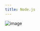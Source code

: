 ```yaml
---
title: Node.js
---
```


![image](https://encrypted-tbn0.gstatic.com/images?q=tbn:ANd9GcSHR157eimPvTQ5griQgDXcucsuFjzgscHQgA&s)